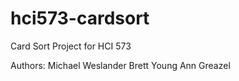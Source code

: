 hci573-cardsort
===============

Card Sort Project for HCI 573

Authors: Michael Weslander
	 Brett Young
	 Ann Greazel
